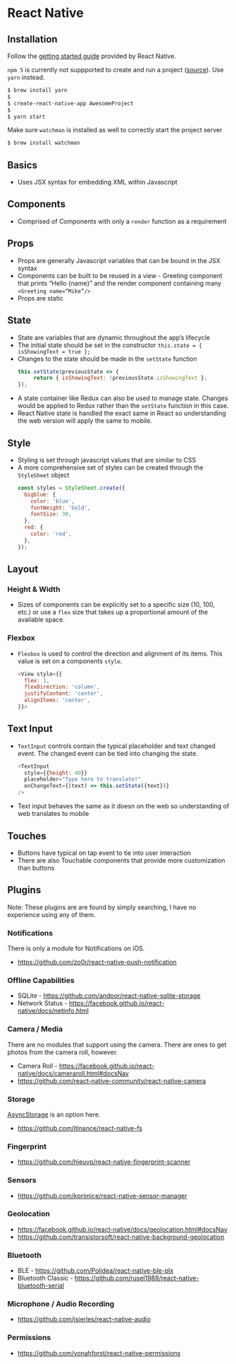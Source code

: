 # React Native

## Installation

Follow the [getting started guide](http://facebook.github.io/react-native/docs/getting-started.html) provided by React Native.

`npm 5` is currently not suppported to create and run a project ([source](https://github.com/facebook/react-native/issues/14767)). Use `yarn` instead.

```bash
$ brew install yarn
$
$ create-react-native-app AwesomeProject
$
$ yarn start
```

Make sure `watchman` is installed as well to correctly start the project server 

```bash
$ brew install watchman
```

## Basics

* Uses JSX syntax for embedding XML within Javascript

## Components

* Comprised of Components with only a `render` function as a requirement

## Props

* Props are generally Javascript variables that can be bound in the JSX syntax
* Components can be built to be reused in a view - Greeting component that prints “Hello {name}” and the render component containing many `<Greeting name=“Mike”/>`
* Props are static

## State

* State are variables that are dynamic throughout the app’s lifecycle
* The initial state should be set in the constructor `this.state = { isShowingText = true };`
* Changes to the state should be made in the `setState` function 
  ```js 
  this.setState(previousState => {
       return { isShowingText: !previousState.isShowingText };
  });
  ```
* A state container like Redux can also be used to manage state. Changes would be applied to Redux rather than the `setState` function in this case.
* React Native state is handled the exact same in React so understanding the web version will apply the same to mobile.

## Style

* Styling is set through javascript values that are similar to CSS
* A more comprehensive set of styles can be created through the `StyleSheet` object
  ```js
  const styles = StyleSheet.create({
    bigblue: {
      color: 'blue',
      fontWeight: 'bold',
      fontSize: 30,
    },
    red: {
      color: 'red',
    },
  });
  ```
## Layout
  
### Height & Width

* Sizes of components can be explicitly set to a specific size (10, 100, etc.) or use a `flex` size that takes up a proportional amount of the available space. 

### Flexbox

* `Flexbox` is used to control the direction and alignment of its items. This value is set on a components `style`.
  ```js
  <View style={{
    flex: 1,
    flexDirection: 'column',
    justifyContent: 'center',
    alignItems: 'center',
  }}>
  ```
## Text Input

* `TextInput` controls contain the typical placeholder and text changed event. The changed event can be tied into changing the state.
  ```js
  <TextInput
    style={{height: 40}}
    placeholder="Type here to translate!"
    onChangeText={(text) => this.setState({text})}
  />
  ```
* Text input behaves the same as it doesn on the web so understanding of web translates to mobile

## Touches

* Buttons have typical on tap event to tie into user interaction
* There are also Touchable components that provide more customization than buttons

## Plugins

Note: These plugins are are found by simply searching, I have no experience using any of them.

### Notifications

There is only a module for Notifications on iOS.

* https://github.com/zo0r/react-native-push-notification 

### Offline Capabilities

* SQLite - https://github.com/andpor/react-native-sqlite-storage 
* Network Status - https://facebook.github.io/react-native/docs/netinfo.html

### Camera / Media

There are no modules that support using the camera. There are ones to get photos from the camera roll, however.

* Camera Roll - https://facebook.github.io/react-native/docs/cameraroll.html#docsNav 
* https://github.com/react-native-community/react-native-camera

### Storage

[AsyncStorage](https://facebook.github.io/react-native/docs/asyncstorage.html#docsNav) is an option here.

* https://github.com/itinance/react-native-fs

### Fingerprint

* https://github.com/hieuvp/react-native-fingerprint-scanner

### Sensors

* https://github.com/kprimice/react-native-sensor-manager

### Geolocation

* https://facebook.github.io/react-native/docs/geolocation.html#docsNav
* https://github.com/transistorsoft/react-native-background-geolocation

### Bluetooth

* BLE - https://github.com/Polidea/react-native-ble-plx
* Bluetooth Classic - https://github.com/rusel1989/react-native-bluetooth-serial 

### Microphone / Audio Recording

* https://github.com/jsierles/react-native-audio

### Permissions

* https://github.com/yonahforst/react-native-permissions







